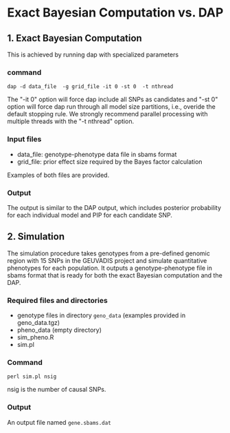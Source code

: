 # Exact Bayesian Computation vs. DAP

## 1. Exact Bayesian Computation

This is achieved by running dap with specialized parameters

### command 

``` 
dap -d data_file  -g grid_file -it 0 -st 0  -t nthread
```
The "-it 0" option will force dap include all SNPs as candidates and "-st 0" option will force dap run through all model size partitions, i.e., overide the default stopping rule. We strongly recommend parallel processing with multiple threads with the "-t nthread" option.

### Input files

* data_file:  genotype-phenotype data file in sbams format
* grid_file:  prior effect size required by the Bayes factor calculation


Examples of both files are provided.


### Output

The output is similar to the DAP output, which includes posterior probability for each individual model and PIP for each candidate SNP.


## 2. Simulation 

The simulation procedure takes genotypes from a pre-defined genomic region with 15 SNPs in the GEUVADIS project and simulate quantitative phenotypes for each population. It outputs a genotype-phenotype file in sbams format that is ready for both the exact Bayesian computation and the DAP.


### Required files and directories

* genotype files in directory ``geno_data`` (examples provided in geno_data.tgz)
* pheno_data (empty directory)
* sim_pheno.R 
* sim.pl

### Command

```
perl sim.pl nsig
```

nsig is the number of causal SNPs.

### Output

An output file named ``gene.sbams.dat``


  
